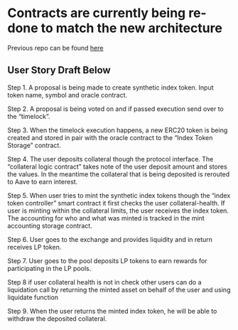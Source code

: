 <h1>Contracts are currently being re-done to match the new architecture</h1>
<p>Previous repo can be found <a href="https://github.com/properly-finance">here</a> </p>
<h2>User Story Draft Below</h2>

<p class="p1">Step 1. A proposal is being made to create synthetic index token. Input token name, symbol and oracle contract.</p>
<p class="p1">Step 2. A proposal is being voted on and if passed execution send over to the &ldquo;timelock&rdquo;.</p>
<p class="p1">Step 3. When the timelock execution happens, a new ERC20 token is being created and stored in pair with the oracle contract to the &ldquo;Index Token Storage&rdquo; contract.</p>
<p class="p1">Step 4. The user deposits collateral though the protocol interface. The &ldquo;collateral logic contract&rdquo; takes note of the user deposit amount and stores the values. In the meantime the collateral that is being deposited is rerouted to Aave to earn interest.</p>
<p class="p1">Step 5. When user tries to mint the synthetic index tokens though the &ldquo;index token controller&rdquo; smart contract it first checks the user collateral-health. If user is minting within the collateral limits, the user receives the index token. The accounting for who and what was minted is tracked in the mint accounting storage contract.</p>
<p class="p1">Step 6. User goes to the exchange and provides liquidity and in return receives LP token.</p>
<p class="p1">Step 7. User goes to the pool deposits LP tokens to earn rewards for participating in the LP pools.</p>
<p class="p1">Step 8 if user collateral health is not in check other users can do a liquidation call by returning the minted asset on behalf of the user and using liquidate function</p>
<p class="p1">Step 9. When the user returns the minted index token, he will be able to withdraw the deposited collateral.</p>
